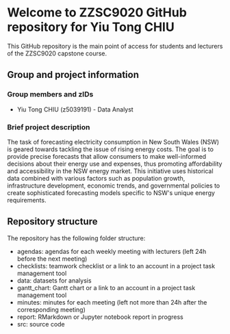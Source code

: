 # Welcome to ZZSC9020 GitHub repository for Yiu Tong CHIU

This GitHub repository is the main point of access for students and lecturers of the ZZSC9020 capstone course. 

## Group and project information

### Group members and zIDs

- Yiu Tong CHIU (z5039191) - Data Analyst

### Brief project description

The task of forecasting electricity consumption in New South Wales (NSW) is geared towards tackling the issue of rising energy costs. The goal is to provide precise forecasts that allow consumers to make well-informed decisions about their energy use and expenses, thus promoting affordability and accessibility in the NSW energy market. This initiative uses historical data combined with various factors such as population growth, infrastructure development, economic trends, and governmental policies to create sophisticated forecasting models specific to NSW's unique energy requirements.


## Repository structure

The repository has the following folder structure:

- agendas: agendas for each weekly meeting with lecturers (left 24h before the next meeting)
- checklists: teamwork checklist or a link to an account in a project task management tool
- data: datasets for analysis
- gantt_chart: Gantt chart or a link to an account in a project task management tool
- minutes: minutes for each meeting (left not more than 24h after the corresponding meeting)
- report: RMarkdown or Jupyter notebook report in progress
- src: source code
